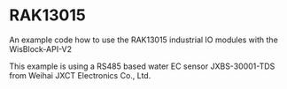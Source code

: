 # RAK13015
An example code how to use the RAK13015 industrial IO modules with the WisBlock-API-V2

This example is using a RS485 based water EC sensor JXBS-30001-TDS from Weihai JXCT Electronics Co., Ltd.    

